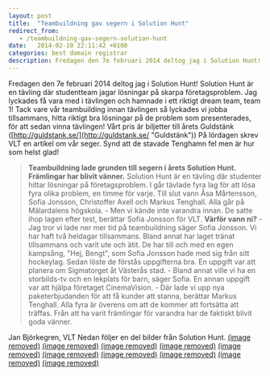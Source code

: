 ```yaml
---
layout: post
title:  "Teambuildning gav segern i Solution Hunt"
redirect_from:
   - /teambuildning-gav-segern-solution-hunt
date:   2014-02-10 22:11:42 +0100
categories: best domain registrar
description: Fredagen den 7e februari 2014 deltog jag i Solution Hunt! Solution Hunt är en tävling där studentteam jagar lösningar på skarpa företagsproblem....
---
```


Fredagen den 7e februari 2014 deltog jag i Solution Hunt! Solution Hunt är en tävling där studentteam jagar lösningar på skarpa företagsproblem. Jag lyckades få vara med i tävlingen och hamnade i ett riktigt dream team, team 1! Tack vare vår teambuilding innan tävlingen så lyckades vi jobba tillsammans, hitta riktigt bra lösningar på de problem som presenterades, för att sedan vinna tävlingen! Vårt pris är biljetter till årets Guldstänk ([http://guldstank.se/](http://guldstank.se/ "Guldstänk")) På lördagen skrev VLT en artikel om vår seger. Synd att de stavade Tenghamn fel men är hur som helst glad!

> **Teambuildning lade grunden till segern i årets Solution Hunt. Främlingar har blivit vänner.** Solution Hunt är en tävling där studenter hittar lösningar på företagsproblem. I går tävlade fyra lag för att lösa fyra olika problem, en timme för varje. Till slut vann Åsa Mårtensson, Sofia Jonsson, Christoffer Axell och Markus Tenghall. Alla går på Mälardalens högskola. - Men vi kände inte varandra innan. De satte ihop lagen efter test, berättar Sofia Jonsson för VLT. **Värför vann ni?** - Jag tror vi lade ner mer tid på teambuildning säger Sofia Jonsson. Vi har haft två heldagar tillsammans. Bland annat har laget tränat tillsammans och varit ute och ätit. De har till och med en egen kampsång, "Hej, Bengt", som Sofia Jonsson hade med sig från sitt hockeylag. Sedan löste de förstås uppgifterna bra. En uppgift var att planera om Sigmatorget åt Västerås stad. - Bland annat ville vi ha en storbilds-tv och en lekplats för barn, säger Sofia. En annan uppgift var att hjälpa företaget CinemaVision. - Där lade vi upp nya paketerbjudanden för att få kunder att stanna, berättar Markus Tenghall. Alla fyra är överens om att de kommer att fortsätta att träffas. Från att ha varit främlingar för varandra har de faktiskt blivit goda vänner.

 Jan Björkegren, VLT Nedan följer en del bilder från Solution Hunt. [(image removed)](http://markustenghamn.com/wp-content/uploads/2014/02/1796575_580852605336097_1822996498_n.jpg) [(image removed)](http://markustenghamn.com/wp-content/uploads/2014/02/1800282_581696828585008_2058320616_n.jpg) [(image removed)](http://markustenghamn.com/wp-content/uploads/2014/02/1688392_581830748571616_133797199_n.jpg) [(image removed)](http://markustenghamn.com/wp-content/uploads/2014/02/5d497bea8fc911e391d012f99f952f1f_8.jpg) [(image removed)](http://markustenghamn.com/wp-content/uploads/2014/02/a443cdec8fca11e3b5a70eb6d6e6bc9e_8.jpg) [(image removed)](http://markustenghamn.com/wp-content/uploads/2014/02/228e37b08fca11e3958f12eb3ce597d4_8.jpg) [(image removed)](http://markustenghamn.com/wp-content/uploads/2014/02/531319d28fd411e3817312914a2db17c_8.jpg) [(image removed)](http://markustenghamn.com/wp-content/uploads/2014/02/79f93a1e8fd311e390510e6a651b45a1_8.jpg) [(image removed)](http://markustenghamn.com/wp-content/uploads/2014/02/ef8983fe901611e38e5812e0cdd01dd1_8.jpg) [(image removed)](http://markustenghamn.com/wp-content/uploads/2014/02/4056b342901711e3803b1276cb13382f_8.jpg)